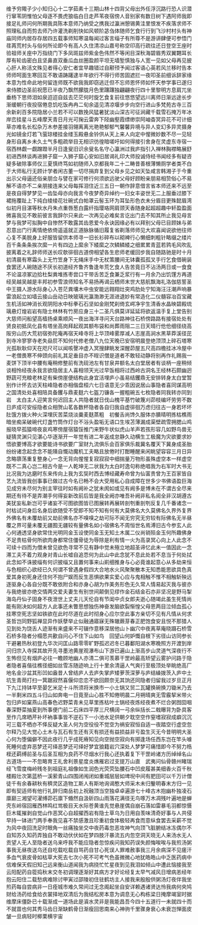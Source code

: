<!-- { "loadSidebar": true } -->
维予穷陬子少小知归心十二学茹素十三期山林十四背父母出外任浮沉路行恐人识潜行窜苇阴惟怕父母逐不畏虎狼临白日走芦苇夜宿傍人音别家有数日树下遇阿师我即接足礼师问何所期我具陈本意师乃纳受之携我过瀛洲憩锡黄洼里恨发不疾落求师不照理私自而剪去师乃许灌洗剃削快如风顿阶苾刍体随师乞食行行到飞沙村村头有神庙同师内居存存居四五载事师知寒温每闻过客言缁子有所尊不是游讲肆便可参悟门荏苒荒村头与俗何所论即今有高人久住清凉山嘉号称空印高行疏往还日登空王座时验祖师关座中万指绕门下多凤斑兹师紫金色伟然不等闲目深秋海碧眉秀双翼翾耳长厚有轮齿密白且坚鼻直双垂瓜血丝圈盈颜平坦无墙堑慎独与人宽一见如父母再见披心肝人称活文殊见者得心安仁者宜早趣错过自颟顸予闻过客语心英若风兰移时告本师师呵面生寒回互不敢语踌躇逮半年欲行不得行师苦固遮拦一夜叩圣前细诉辞家缘本意为性命此地何留连师既不欲我我即窃逃迁但不忘师恩怀师如怀天参学事已遂归来侍膝边圣前祝愿已半夜乃飘然朦胧月色里躟躟独翩翩夜行四十里黎明方息肩兀坐垂杨下思师泪如泉迢迢自兹去茫茫何时旋乞食复前往悠悠望远川离师日渐远途长步渐缓朝行夜投宿倦息饥吃饭冉冉二旬余遥见清凉堰步步向空行进山多梵苑古寺三百余新刹百多院隐居小兰若不可以数挽风猛暑犹淡山深古可征涧藏千载雪石掩万年冰岸峦挂星斗五峰摩天青日月光可掬云雷奔下陉幽壑霞缥缈崇阿岫杳冥异花不可计细草亦难名长松杂万木参差接羽翎离离光艳艳郁郁气馨馨异境与异人变幻多异灵摄身光如镜金灯若飞萤琼楼挂金缕玉殿悬金铃供从天上来人向定中惺微妙数不尽一见轻身形自离乡未久土气多粗疏举目无相识彷徨暗嗟吁如何得接引舍身在灵虚东寺宿一宿西林觑一觑蹭蹬半月日逢叟旧识余叟名名守心瀛洲过我庐指引入禅林胸襟略展舒初进西林谈再进狮子窟一入狮子窟心安如旧居谒礼印大师投诚侍经书闻经多有疑咨疑多破除事师仅三夏慎终笃如初随师入京都我年二十二畴昔善根薄懒厕学者类不白于大师私行无顾计学者闲古董一切尽捐弃复到父母乡见之如天坠咸言韩湘子于今重出示父母逼还俗亲朋佥与譬在家可修行何须欲远驶父母好顾盼亲朋易相贽俗心不易解不语亦不二亲朋接连来父母每挥泪住近三五日一朝作辞意借言省本师还来不远至是夜自得梦梦见一齿坠母亦向我言今夜梦奇异绰约一妇女丰姿世无二上服垂过膝下裙拖覆趾上下纯白绫绫花壮碗式白帕罩云髻玉环为耳坠形色衣未分眉目更殊懿眉湾似初月目湛等秋水丹朱点重唇葱白露纤指璎珞网肩颈天香随身起超超趣中轩盈盈面微喜我见不敢前彼言我辞尔只来此一次再见必难矣言讫出门去不知其所止我见母言梦与我梦可拟胸中自惨然不敢露其齿恩爱今永诀因缘必有以拜别父母已目顾妹与弟忍意出门行离情绝依倚遥遥就正道脉脉循旧履复省剃落师师见大欢喜闻说欲他往师心复不美脱身上好服皆留供本师寻一旧长衫碎布以砌裨行心懒细刺粗针略缀之缕片百千条条条挨次縻一片有四边上縻余下緌縻之次鳞鳞緌之细累累青蓝若鹑毛风吹乱披离着之礼辞师师送长叹欹徘徊古道傍相望各生悲师老缓回步我自随路驰是时十月初清晨有寒霜头上无竹笠身下无绳床手中无杖策腰间无钵囊孤孤叉手行乞食借碗装食罢还人碗随途不厌长初道经齐鲁齐鲁逢年荒乞食人告苦竟日不沾汤两日或一食食不论温凉冢边拾杜梨粪堆拣枣尝口干带舌苦乏食兼乏浆行有一月余乃出饥馑方再道经吴越吴越是丰邦初参雪浪师知名不易扬再谒云栖师末世大慈航飘海礼洛伽慈誓圣中王摄人游水际身心入苍茫粪壤木中虫安能远翱翔灶突鸡肋处宁知海汪汪潮声响暴雷浪起立如墙云接山岳动日映玻璃光瀛渤渺无涯进退妙有常造化二仪髓容冶百宝藏生机活如神消长观阴阳水中标拳石石坚如金刚梵刹倚玄崿净宇生清香水晶映碧殿琉璃悬灯煌岩岩有隐士林林有竹房应身三十二圣凡俱莫详延延将欲返温手复上堂告别大慈师问船望高樯扬桌乘顺风一夜出海洋寻问天台路神往石桥傍路路有接宿处处有贤良初抵凤化县有塔坐高岗拜起观其额布袋和尚葬雨阻二三日天晴行伧伧细径绕高阪穷山历大荒初宿弥陀庵再宿天峰寺将上华顶峰雾厚减人志崖高涧水黑草莽溪径芘到寺冷寥寥寺老失赑屃不知何代修老僧八九位天晚已安宿明晨登绝顶顶上碎石塔寒光孤耿耿仰天在咫尺可以闻咳謦冲虚入冥搜肆眺发深醒茆屋五尺高四檐挂冰冷屋中一老僧畏寒不伸颈向前礼其足垂目亦不睈识僧是道者不敢轻动静将别再作礼赐我一麦饼下顶半中腰有庵稍修整前有洗砚池左有甘泉井额名太白堂居者有谈柄一座稍倾谈相怜经夜永我言欲隐居主人喜相领天光过早饭相将过西岭古洞名王经林石颇幽迥野蔬可充粮老林足有柴傍崖便结构此身宜活埋庐小虽易结钁鼎无安排转身太白堂暂别作计怀去访天柱峰隐者亦相偕盘桓六七日语意无少乖因说居山事隐者喜同谋高明之国清处处喜相陪具备钁与鼎麦麸六七盔刀镰各一握粗碗五七枚隐者同我转亦同到岩　太白主人迎笑言何迟回主人共隐者就日伐山槐平基竹破篾刈茆枝编坏劳劳不数日庐成可安绥隐者众相贺山茗各数杯隐者各自归我自虚徘徊万虑归往古一身若坏坏肚饿方拨火种火深埋灰苦菜烧淡羹麦麸蒸粗　初餐舌尚馋久服体亦膭晴明拣枯樵雨暗坐痴呆破碗代灯盏竹筒作灯台不浴头盈垢无语口生埃苫薄漏成渠壁疏雪拥腮山鸡报晓早孤猿啼夜哀鸡寒傍屋宿猿馁推门来野牛状似虎山羊声若孩形容几如野鸟兽无疑猜灵渊只见湛心华逐渐开一年觉有进二年返成怠静久动横生工极魔为灾欲要求妙悟欲要博高才欲要能诗书欲要广室财九流俱乐会百家俱乐裁冀名覆天下冀身成圣胎纷纷诸念起念念不能隤自慨动魔机工夫略且放倦时打酣睡醒来闲眺望容容三月日异念略隳荡重复整身心一念无背向惺惺复寂寂寂中细揣量万物形虽殊虚空本一样虚空既不二真心岂二相古今是一人乾坤无二状我为太白时逸句称绝唱我为右军时大书无比况我为达磨时东来传向上我为玄奘时西去博经藏寿命曾为仙富贵曾为王百家皆自艺九流皆我创事事已做过古今名已畅不会大受用私心自成障在世多少书佛语盈巨海见成穷未尽何为别主宰往时如有阙补之犹未阂如或见有阙多是博未在不谓古全尽来期还有待不是弄潮手何得妄新改前后皆是我全阙亦唯吾补阙非私名阅全非汉胡遵古美犹妄私新岂可乎诸妄不可图欲图皆已图展转再展转剖刳重剖刳反复几千番诸念一时枯试问身后名身后欲随受不受即不知不知有何有大莫佛名大久莫佛名久界外复界外佛名有未覆劫前又劫前佛名亦不嗅嗅之劫可际不闻无穷究无穷较有际佛名无半昼覆之界可量未覆无疆囿无疆较有量佛名如小宿佛名不周恒世名焉溥旧古今参玄人此心何通透坚身欲常住光明同金玉设使同金玉无知土木属二仪尚销殒金玉何所趣佛身不足贵枯骨何所欲肉身都常住僵骨徒为辱除是利有情一火为高录冥心向上人此念不可续十四而为僧未曾见欲色寻常不见有静中觉未殛立地超圣谛忆此未一值因此一念滞工夫不着力观身对青山长嘘自追恧何为此山中此念犹不息此处若不息当于何处拭此念如不诛披缁有何识披缁又且置何事来山崱细推身与心必竟谁起意心从多劫来恒与色相织心欲经已久何谓不曾遇身假四大合地水火风聚聚散本无知悉能思欲具色真爱其身初死身还住何不抱尸娱而反生恶惧欲果实爱心应与鬼相触不惟不相触斩殃远逐驱身心各自分既不敢依附合和亦身心胡为作美务形色无久常人情易起灭我与彼亦与我绝彼亦绝交情两交爱夫妻生有别世间颠倒见缪作金石结金石亦非坚况是野马掣海岛丹仙子固身不夜泄世上丈夫儿天伦自有节闺中贞女郎夫逝心随竭此虽生死情尚能有刚决如何超方人此事还未瞥思想独伤神奋发脑欲裂惭惶父母恩两目泣倾血孤心挂寒空死志坚如铁欲在此时尽道在此时彻身心应尔空此事方亲切不见有凡情从何求圣哲岂同野狐禅显异作妖孽举止似融通寤寐无殊辙蕨芽春正肥饱食安且悦不那猎人见到处为饶舌人迹渐有来盛来不可辍作意移深居他山卜幽穴中夜离草庵晓蹑石桥雪石桥多隐者分榻愿共歠自问心不住下山如鸟　回望山何妒慨自根下劣径山访同参长干避暑热秋初登九华次问匡山路零零旷野孤迟迟冬已暮鄱阳湖水寒晚照方开渡到岸问归宗入寺探其故开先寻墨池黄崖观瀑布山下游已遍山上渐高步山灵道气深夜行不生怖但见有烟庐必往一瞻顾地幽人亦清二俱可羡慕干罡岭最高矫望云雾护问路于隐者隐者喜偕往樵径细如丝雪冻随迹响上行十里余清逼人气爽行至极顶处举眺绝高厂地名金沙盆其形凹如盎昔人曾结庐人去庐失掌庐矮萝茨深萝与庐结縔拨茨入庐中土坑生青菵打扫一箕踞寂然喜偃仰恋恋不欲回颇奈无其饷还同隐者归留我过岁旦正月下九江持钵早至晏乞米足十斗所须将米换市一小土锅又贸二瓦罐换碗换刀锄米乃去一半剩米四五斗归山如奔电一日竟至山心胜不知倦明晨二月朔晴爽无雪霰挈米带火包归庐如窠燕山高春色迟野菜青未见草里拣枯叶土锅经夜炼经夜煮不烂合粥囫囵咽春深野菜抽夏到所事便门前二石床四平厚三尺横阔一弓余纵括长二戟曝背为卧具客至作几席晒芹补坏衲事事皆不逆石下一小池水足供朝夕耽空空作窒嗜寂寂成癖沉沉可三载不栖亦不怿反疑大圣人何为空役役不觉空为祸安寂恒自适一夜踏空行虚空忽尔释乃见大觉心土木与瓦石有生还有灭有损还有益损益非亏盈生灭无今昔明明大圣心何为堕偏僻不因此夜行几乎成死瘠知见向空抛空寂向有掷逢场任西东岂在竿头噱死睡何虚弃恶梦还可绎恶梦还可绎好梦宜狼籍岩穴深处人梦梦可痛惜即今不努力梏桎还羁缚前圣与后圣互相为良药不尽烟水行我心还执着复下干罡岭诸方历绰绰名山古道场一一不忽略育王礼舍利景星度炎燋雁宕过支提万山直　武夷问仙骨赣州睹瑞经飞雪度梅岭残冬到祖庭礼祖像如生润色光荧荧坠腰石中凹皮履甚美细香火百千秋楼殿壮次第蓝桥一溪萦青山四围闭闱闭如重城层层如埤堄中间有肥田可以千万计僧徒千有余春耕秋有穧灵区造物工斯人有斯地询谒憨大师采木未归轚明春末方归一见即有契适师有他行礼辞归南岳初上祝融顶当空独卓卓遍游七十峰古木抱幽朴独凌石廪巅三湘望可濯缚茆石廪下翛然自汲斫四山雨落花满径无鸟啄万木凋残叶遍地是蝉壳东岭宿回雁西林鸣红鸴极目天水际苍黄谁先觉悬崖偶自崩石落如雷暴毛羽都惊慑巨木辄摧剥自觉山作恶冥心自超擢西岩有隐士草乌为日用自羡味清奇好事与人共侵早持一钵进门两手奉我见喜不禁感激且珍重初食体极轻再食而意纵食罢去采薪不觉为风中夜回洗足时眼角一丝痛独坐交中夜药毒忽恶攻神气向顶飞脏腑结冰冻偶尔不自知苏久知药弄独自不敢动伏伏如在梦四肢汗暴流五内忽空洞天晓无人来汤水无人贡望人无人至隐者送乌来呼我不能应隐者忽惊疾问我知药误失颜悔唉唉与我煎汤粥事我无昼夜送乌还自吃载吃载自骂药自甘心死误人罪难赦事我三月余病深不见瘥汗多血气衰皮骨如枯草大死去七次小死不可考气色虽微微心地犹皓皓山中乏医药病中信难保天假旧知己远来衡山道闻我为病挠忙忙星夜到见我泪如倾山中遭此恼接我至云阳配药自篵捣秋末交冬初调理逐渐好其病方才好论经复太早气减风日增病恙经年抱云阳住二载愁病难除讨甲寅过邵陵初住驻鹤坊主人接我来殷殷供粥汤灯夜伴我坐煎药每自尝病非一日痊城市难久常间过无念阁起坐自安详赖遇诸贤达怜我病何央鸠财给汤药给食给衣裳择地双清后为我结松房本意为调息无心构栋梁日掩摩竭室时据维摩床僵卧已十载渐成一道场此是澬水灵非是我能昌吾今四十五道行一未就四十而不就苗也何其秀马齿日渐缺鹤骨日渐瘦回思南来心神驹千里骤身衰心未衰岂惮面皮皱一旦病轻时楖栗横宇宙
